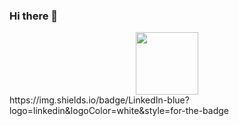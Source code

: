 ### Hi there 👋

<div id="header" align="center">
  <img src="https://media4.giphy.com/media/3kPDmoWdBpQPNhCnUG/giphy.gif" width="100"/>
</div>
https://img.shields.io/badge/LinkedIn-blue?logo=linkedin&logoColor=white&style=for-the-badge
